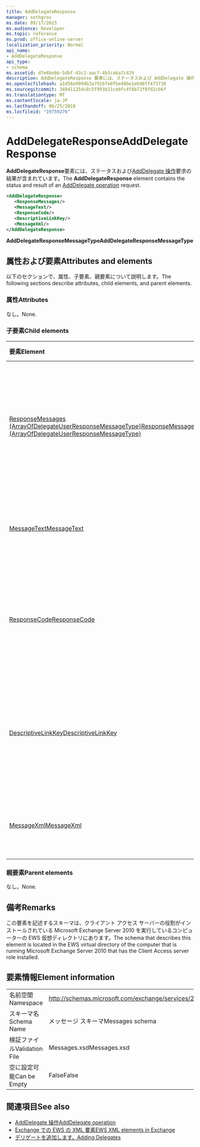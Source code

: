 ```yaml
---
title: AddDelegateResponse
manager: sethgros
ms.date: 09/17/2015
ms.audience: Developer
ms.topic: reference
ms.prod: office-online-server
localization_priority: Normal
api_name:
- AddDelegateResponse
api_type:
- schema
ms.assetid: d7e6bebb-5dbf-43c1-aacf-4b3ca6a7c429
description: AddDelegateResponse 要素には、ステータスおよび AddDelegate 操作要求の結果が含まれています。
ms.openlocfilehash: a1d56e9994b3a7916fe0fbe40be1e6d8ff473730
ms.sourcegitcommit: 34041125dc8c5f993b21cebfc4f8b72f0fd2cb6f
ms.translationtype: MT
ms.contentlocale: ja-JP
ms.lasthandoff: 06/25/2018
ms.locfileid: "19759276"
---
```

# <a name="adddelegateresponse"></a><span data-ttu-id="5d7af-103">AddDelegateResponse</span><span class="sxs-lookup"><span data-stu-id="5d7af-103">AddDelegateResponse</span></span>

<span data-ttu-id="5d7af-104">**AddDelegateResponse**要素には、ステータスおよび[AddDelegate 操作](adddelegate-operation.md)要求の結果が含まれています。</span><span class="sxs-lookup"><span data-stu-id="5d7af-104">The **AddDelegateResponse** element contains the status and result of an [AddDelegate operation](adddelegate-operation.md) request.</span></span> 
  
```xml
<AddDelegateResponse>
   <ResponseMessages/>
   <MessageText/>
   <ResponseCode/>
   <DescriptiveLinkKey/>
   <MessageXml/>
</AddDelegateResponse>
```

 <span data-ttu-id="5d7af-105">**AddDelegateResponseMessageType**</span><span class="sxs-lookup"><span data-stu-id="5d7af-105">**AddDelegateResponseMessageType**</span></span>
## <a name="attributes-and-elements"></a><span data-ttu-id="5d7af-106">属性および要素</span><span class="sxs-lookup"><span data-stu-id="5d7af-106">Attributes and elements</span></span>

<span data-ttu-id="5d7af-107">以下のセクションで、属性、子要素、親要素について説明します。</span><span class="sxs-lookup"><span data-stu-id="5d7af-107">The following sections describe attributes, child elements, and parent elements.</span></span>
  
### <a name="attributes"></a><span data-ttu-id="5d7af-108">属性</span><span class="sxs-lookup"><span data-stu-id="5d7af-108">Attributes</span></span>

<span data-ttu-id="5d7af-109">なし。</span><span class="sxs-lookup"><span data-stu-id="5d7af-109">None.</span></span>
  
### <a name="child-elements"></a><span data-ttu-id="5d7af-110">子要素</span><span class="sxs-lookup"><span data-stu-id="5d7af-110">Child elements</span></span>

|<span data-ttu-id="5d7af-111">**要素**</span><span class="sxs-lookup"><span data-stu-id="5d7af-111">**Element**</span></span>|<span data-ttu-id="5d7af-112">**説明**</span><span class="sxs-lookup"><span data-stu-id="5d7af-112">**Description**</span></span>|
|:-----|:-----|
|[<span data-ttu-id="5d7af-113">ResponseMessages (ArrayOfDelegateUserResponseMessageType)</span><span class="sxs-lookup"><span data-stu-id="5d7af-113">ResponseMessages (ArrayOfDelegateUserResponseMessageType)</span></span>](responsemessages-arrayofdelegateuserresponsemessagetype.md) <br/> |<span data-ttu-id="5d7af-114">Exchange Web サービス代理人の管理要求の応答メッセージが含まれています。</span><span class="sxs-lookup"><span data-stu-id="5d7af-114">Contains the response messages for an Exchange Web Services delegate management request.</span></span>  <br/> |
|[<span data-ttu-id="5d7af-115">MessageText</span><span class="sxs-lookup"><span data-stu-id="5d7af-115">MessageText</span></span>](messagetext.md) <br/> |<span data-ttu-id="5d7af-116">応答のステータスの説明を提供します。</span><span class="sxs-lookup"><span data-stu-id="5d7af-116">Provides a text description of the status of the response.</span></span>  <br/> |
|[<span data-ttu-id="5d7af-117">ResponseCode</span><span class="sxs-lookup"><span data-stu-id="5d7af-117">ResponseCode</span></span>](responsecode.md) <br/> |<span data-ttu-id="5d7af-118">要求で発生した特定のエラーを識別するエラー コードを提供します。</span><span class="sxs-lookup"><span data-stu-id="5d7af-118">Provides an error code that identifies the specific error that the request encountered.</span></span>  <br/> |
|[<span data-ttu-id="5d7af-119">DescriptiveLinkKey</span><span class="sxs-lookup"><span data-stu-id="5d7af-119">DescriptiveLinkKey</span></span>](descriptivelinkkey.md) <br/> |<span data-ttu-id="5d7af-120">現在使用されていない将来の使用に予約されているとします。</span><span class="sxs-lookup"><span data-stu-id="5d7af-120">Currently unused and is reserved for future use.</span></span> <span data-ttu-id="5d7af-121">0 の値が含まれています。</span><span class="sxs-lookup"><span data-stu-id="5d7af-121">It contains a value of 0.</span></span>  <br/> |
|[<span data-ttu-id="5d7af-122">MessageXml</span><span class="sxs-lookup"><span data-stu-id="5d7af-122">MessageXml</span></span>](messagexml.md) <br/> |<span data-ttu-id="5d7af-123">追加のエラー応答情報を提供します。</span><span class="sxs-lookup"><span data-stu-id="5d7af-123">Provides additional error response information.</span></span>  <br/> |
   
### <a name="parent-elements"></a><span data-ttu-id="5d7af-124">親要素</span><span class="sxs-lookup"><span data-stu-id="5d7af-124">Parent elements</span></span>

<span data-ttu-id="5d7af-125">なし。</span><span class="sxs-lookup"><span data-stu-id="5d7af-125">None.</span></span>
  
## <a name="remarks"></a><span data-ttu-id="5d7af-126">備考</span><span class="sxs-lookup"><span data-stu-id="5d7af-126">Remarks</span></span>

<span data-ttu-id="5d7af-127">この要素を記述するスキーマは、クライアント アクセス サーバーの役割がインストールされている Microsoft Exchange Server 2010 を実行しているコンピューターの EWS 仮想ディレクトリにあります。</span><span class="sxs-lookup"><span data-stu-id="5d7af-127">The schema that describes this element is located in the EWS virtual directory of the computer that is running Microsoft Exchange Server 2010 that has the Client Access server role installed.</span></span>
  
## <a name="element-information"></a><span data-ttu-id="5d7af-128">要素情報</span><span class="sxs-lookup"><span data-stu-id="5d7af-128">Element information</span></span>

|||
|:-----|:-----|
|<span data-ttu-id="5d7af-129">名前空間</span><span class="sxs-lookup"><span data-stu-id="5d7af-129">Namespace</span></span>  <br/> |http://schemas.microsoft.com/exchange/services/2006/messages  <br/> |
|<span data-ttu-id="5d7af-130">スキーマ名</span><span class="sxs-lookup"><span data-stu-id="5d7af-130">Schema Name</span></span>  <br/> |<span data-ttu-id="5d7af-131">メッセージ スキーマ</span><span class="sxs-lookup"><span data-stu-id="5d7af-131">Messages schema</span></span>  <br/> |
|<span data-ttu-id="5d7af-132">検証ファイル</span><span class="sxs-lookup"><span data-stu-id="5d7af-132">Validation File</span></span>  <br/> |<span data-ttu-id="5d7af-133">Messages.xsd</span><span class="sxs-lookup"><span data-stu-id="5d7af-133">Messages.xsd</span></span>  <br/> |
|<span data-ttu-id="5d7af-134">空に設定可能</span><span class="sxs-lookup"><span data-stu-id="5d7af-134">Can be Empty</span></span>  <br/> |<span data-ttu-id="5d7af-135">False</span><span class="sxs-lookup"><span data-stu-id="5d7af-135">False</span></span>  <br/> |
   
## <a name="see-also"></a><span data-ttu-id="5d7af-136">関連項目</span><span class="sxs-lookup"><span data-stu-id="5d7af-136">See also</span></span>

- [<span data-ttu-id="5d7af-137">AddDelegate 操作</span><span class="sxs-lookup"><span data-stu-id="5d7af-137">AddDelegate operation</span></span>](adddelegate-operation.md)
- [<span data-ttu-id="5d7af-138">Exchange での EWS の XML 要素</span><span class="sxs-lookup"><span data-stu-id="5d7af-138">EWS XML elements in Exchange</span></span>](ews-xml-elements-in-exchange.md)
- [<span data-ttu-id="5d7af-139">デリゲートを追加します。</span><span class="sxs-lookup"><span data-stu-id="5d7af-139">Adding Delegates</span></span>](http://msdn.microsoft.com/library/3a744150-66a3-4a13-9433-793603ba5038%28Office.15%29.aspx)

